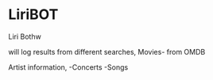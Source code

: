 # LiriBOT
Liri Bothw

will log results from different searches,
Movies- from OMDB

Artist information,
-Concerts
-Songs


